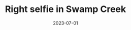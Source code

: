 ---
title: "Right selfie in Swamp Creek"
cc-type: picture
date: 2023-07-01
near:
  - "Left selfie in Swamp Creek"
  - "Reflection off Swamp Creek (3 of 3)"
picture: "/assets/camera-roll/2023/07/2023-07-01-right-selfie-in-swamp-creek/20230702_020221260_iOS.jpg"
thumbnail: "/assets/camera-roll/2023/07/2023-07-01-right-selfie-in-swamp-creek/20230702_020221260_iOS-thumbnail.jpg"
tags:
  - selfie
  - reflection
  - Swamp Creek
  - Wallace Swamp Creek Park
  - Kenmore
---